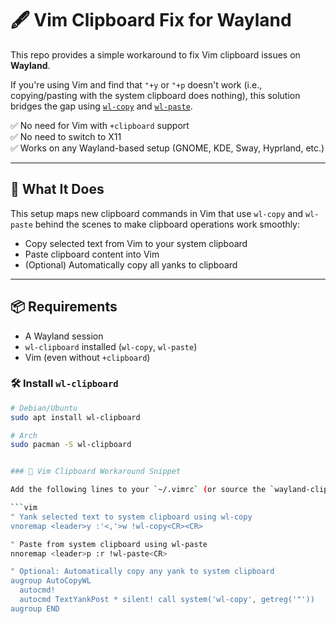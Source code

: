 # 🖋️ Vim Clipboard Fix for Wayland

This repo provides a simple workaround to fix Vim clipboard issues on **Wayland**.

If you're using Vim and find that `"+y` or `"+p` doesn't work (i.e., copying/pasting with the system clipboard does nothing), this solution bridges the gap using [`wl-copy`](https://github.com/bugaevc/wl-clipboard) and [`wl-paste`](https://github.com/bugaevc/wl-clipboard).

✅ No need for Vim with `+clipboard` support  
✅ No need to switch to X11  
✅ Works on any Wayland-based setup (GNOME, KDE, Sway, Hyprland, etc.)

---

## 🔧 What It Does

This setup maps new clipboard commands in Vim that use `wl-copy` and `wl-paste` behind the scenes to make clipboard operations work smoothly:

- Copy selected text from Vim to your system clipboard
- Paste clipboard content into Vim
- (Optional) Automatically copy all yanks to clipboard

---

## 📦 Requirements

- A Wayland session
- `wl-clipboard` installed (`wl-copy`, `wl-paste`)
- Vim (even without `+clipboard`)

### 🛠 Install `wl-clipboard`

```bash
# Debian/Ubuntu
sudo apt install wl-clipboard

# Arch
sudo pacman -S wl-clipboard


### 🧾 Vim Clipboard Workaround Snippet

Add the following lines to your `~/.vimrc` (or source the `wayland-clipboard.vim` file in this repo):

```vim
" Yank selected text to system clipboard using wl-copy
vnoremap <leader>y :'<,'>w !wl-copy<CR><CR>

" Paste from system clipboard using wl-paste
nnoremap <leader>p :r !wl-paste<CR>

" Optional: Automatically copy any yank to system clipboard
augroup AutoCopyWL
  autocmd!
  autocmd TextYankPost * silent! call system('wl-copy', getreg('"'))
augroup END
